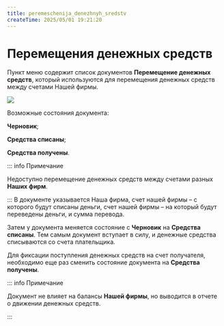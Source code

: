 ```yaml
---
title: peremeschenija_denezhnyh_sredstv
createTime: 2025/05/01 19:21:20
---
```

# Перемещения денежных средств

Пункт меню содержит список документов **Перемещение денежных средств**, который используются для перемещения денежных средств между счетами Нашей фирмы.

![](Aspose.Words.83ab1c44-6b28-430a-a5f2-4d9e6ba1abd4.841.png)

Возможные состояния документа:

**Черновик**;

**Средства списаны**;

**Средства получены**.

::: info Примечание

Недоступно перемещение денежных средств между счетами разных **Наших фирм**.

:::
В документе указывается Наша фирма, счет нашей фирмы – с которого будут списаны деньги, счет нашей фирмы – на который будут переведены деньги, и сумма перевода.

Затем у документа меняется состояние с **Черновик** на **Средства списаны**. Тем самым документ вступает в силу, и денежные средства списываются со счета плательщика.

Для фиксации поступления денежных средств на счет получателя, необходимо еще раз сменить состояние документа на **Средства получены**.

::: info Примечание

Документ не влияет на балансы **Нашей фирмы**, но выводится в отчете о движении денежных средств.

:::